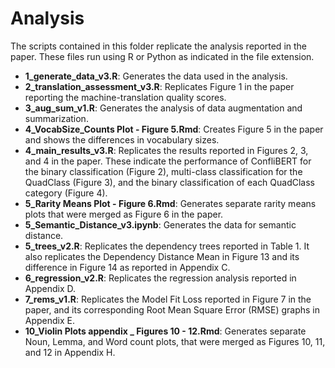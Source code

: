 # Analysis

The scripts contained in this folder replicate the analysis reported in the paper.  These files run using R or Python as indicated in the file extension.

* **1_generate_data_v3.R**: Generates the data used in the analysis.
* **2_translation_assessment_v3.R**: Replicates Figure 1 in the paper reporting the machine-translation quality scores.  
* **3_aug_sum_v1.R**: Generates the analysis of data augmentation and summarization.
* **4_VocabSize_Counts Plot - Figure 5.Rmd**: Creates Figure 5 in the paper and shows the differences in vocabulary sizes.
* **4_main_results_v3.R**: Replicates the results reported in Figures 2, 3, and 4 in the paper. These indicate the performance of ConfliBERT for the binary classification (Figure 2),  multi-class classification for the QuadClass (Figure 3), and the  binary classification of each QuadClass category (Figure 4).
* **5_Rarity Means Plot - Figure 6.Rmd**: Generates separate rarity means plots that were merged as Figure 6 in the paper. 
* **5_Semantic_Distance_v3.ipynb**: Generates the data for semantic distance.
* **5_trees_v2.R**: Replicates the dependency trees reported in Table 1. It also replicates the Dependency Distance Mean in Figure 13 and its difference in Figure 14 as reported in Appendix C.
* **6_regression_v2.R**: Replicates the regression analysis reported in Appendix D.
* **7_rems_v1.R**: Replicates the Model Fit Loss reported in Figure 7 in the paper, and its corresponding Root Mean Square Error (RMSE) graphs in Appendix E.
* **10_Violin Plots appendix _ Figures 10 - 12.Rmd**: Generates separate Noun, Lemma, and Word count plots, that were merged as Figures 10, 11, and 12 in Appendix H.

